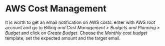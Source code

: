 # AWS Cost Management

It is worth to get an email notification on AWS costs:
enter with AWS root account and go to _Billing and Cost Management > Budgets and Planning > Budget_ and click on _Create Budget_. Choose the _Monthly cost budget_ template, set the expected amount and the target email.
